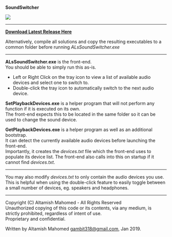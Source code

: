 **SoundSwitcher**

![](https://i.imgur.com/2VCQUBX.png)

___

 **[Download Latest Release Here](https://github.com/creepyLANguy/SoundSwitcher/releases)**  

Alternatively, compile all solutions and copy the resulting executables to a common folder before running *ALsSoundSwitcher.exe*  

___


**ALsSoundSwitcher.exe** is the front-end.  
You should be able to simply run this as-is.  
 - Left or Right Click on the tray icon to view a list of available audio devices and select one to switch to. 
 - Double-click the tray icon to automatically switch to the next audio device.

**SetPlaybackDevices.exe** is a helper program that will not perform any function if it is executed on its own.  
The front-end expects this to be located in the same folder so it can be used to change the sound device.  

**GetPlaybackDevices.exe** is a helper program as well as an additional bootstrap.  
It can detect the currently available audio devices before launching the front-end.  
Importantly, it creates the *devices.txt* file which the front-end uses to populate its device list.
The front-end also calls into this on startup if it cannot find *devices.txt*. 

___

You may also modify *devices.txt* to only contain the audio devices you use.  
This is helpful when using the double-click feature to easily toggle between a small number of devices, eg. speakers and headphones.
___

Copyright (C) Altamish Mahomed - All Rights Reserved  
Unauthorized copying of this code or its contents, via any medium, is strictly prohibited, regardless of intent of use.  
Proprietary and confidential.

Written by Altamish Mahomed  gambit318@gmail.com, Jan 2019. 
